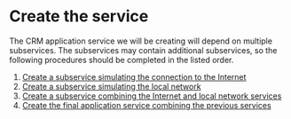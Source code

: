 # Create the service

The CRM application service we will be creating will depend on multiple subservices.
The subservices may contain additional subservices, so the following procedures should be completed in the listed order.

1. [Create a subservice simulating the connection to the Internet](/imp/tutorial/internet.html)
2. [Create a subservice simulating the local network](/imp/tutorial/local-networks.html)
3. [Create a subservice combining the Internet and local network services](/imp/tutorial/network-service.html)
4. [Create the final application service combining the previous services](/imp/tutorial/application-service.html)

</p>
